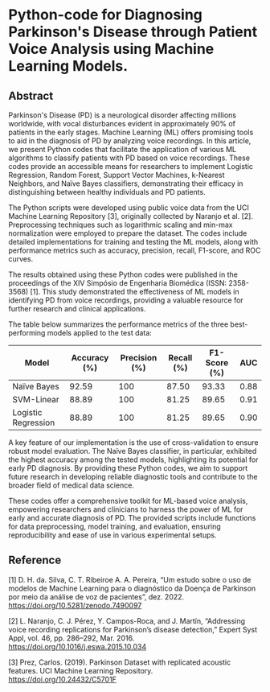 # Python-code for Diagnosing Parkinson's Disease through Patient Voice Analysis using Machine Learning Models.

## Abstract

Parkinson's Disease (PD) is a neurological disorder affecting millions worldwide, with vocal disturbances evident in approximately 90% of patients in the early stages. Machine Learning (ML) offers promising tools to aid in the diagnosis of PD by analyzing voice recordings. In this article, we present Python codes that facilitate the application of various ML algorithms to classify patients with PD based on voice recordings. These codes provide an accessible means for researchers to implement Logistic Regression, Random Forest, Support Vector Machines, k-Nearest Neighbors, and Naïve Bayes classifiers, demonstrating their efficacy in distinguishing between healthy individuals and PD patients.

The Python scripts were developed using public voice data from the UCI Machine Learning Repository [3], originally collected by Naranjo et al. [2]. Preprocessing techniques such as logarithmic scaling and min-max normalization were employed to prepare the dataset. The codes include detailed implementations for training and testing the ML models, along with performance metrics such as accuracy, precision, recall, F1-score, and ROC curves.

The results obtained using these Python codes were published in the proceedings of the XIV Simpósio de Engenharia Biomédica (ISSN: 2358-3568) [1]. This study demonstrated the effectiveness of ML models in identifying PD from voice recordings, providing a valuable resource for further research and clinical applications.

The table below summarizes the performance metrics of the three best-performing models applied to the test data:

| Model              | Accuracy (%) | Precision (%) | Recall (%) | F1-Score (%) | AUC  |
|--------------------|--------------|---------------|------------|--------------|------|
| Naïve Bayes        | 92.59        | 100           | 87.50      | 93.33        | 0.88 |
| SVM-Linear         | 88.89        | 100           | 81.25      | 89.65        | 0.91 |
| Logistic Regression| 88.89        | 100           | 81.25      | 89.65        | 0.90 |

A key feature of our implementation is the use of cross-validation to ensure robust model evaluation. The Naïve Bayes classifier, in particular, exhibited the highest accuracy among the tested models, highlighting its potential for early PD diagnosis. By providing these Python codes, we aim to support future research in developing reliable diagnostic tools and contribute to the broader field of medical data science.

These codes offer a comprehensive toolkit for ML-based voice analysis, empowering researchers and clinicians to harness the power of ML for early and accurate diagnosis of PD. The provided scripts include functions for data preprocessing, model training, and evaluation, ensuring reproducibility and ease of use in various experimental setups.

## Reference

[1] D. H. da. Silva, C. T. Ribeiroe A. A. Pereira, “Um estudo sobre o uso de modelos de Machine Learning para o diagnóstico da Doença de Parkinson por meio da análise de voz de pacientes”, dez. 2022. https://doi.org/10.5281/zenodo.7490097

[2] L. Naranjo, C. J. Pérez, Y. Campos-Roca, and J. Martín, “Addressing voice recording replications for Parkinson’s disease detection,” Expert Syst Appl, vol. 46, pp. 286–292, Mar. 2016. https://doi.org/10.1016/j.eswa.2015.10.034

[3] Prez, Carlos. (2019). Parkinson Dataset with replicated acoustic features. UCI Machine Learning Repository. https://doi.org/10.24432/C5701F
